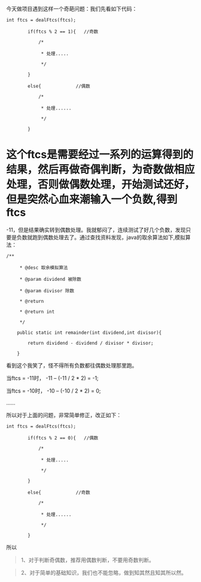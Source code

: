 今天做项目遇到这样一个奇葩问题：我们先看如下代码：

    
    
    int ftcs = dealFtcs(ftcs);
            if(ftcs % 2 == 1){   //奇数
                /*
                 * 处理.....
                 */
            } 
            else{        　　　//偶数
                /*
                 * 处理......
                 */
            }

这个ftcs是需要经过一系列的运算得到的结果，然后再做奇偶判断，为奇数做相应处理，否则做偶数处理，开始测试还好，但是突然心血来潮输入一个负数,得到ftcs
=
-11，但是结果确实转到偶数处理。我就郁闷了，连续测试了好几个负数，发现只要是负数就跑到偶数处理去了。通过查找资料发现，java的取余算法如下,模拟算法：

    
    
    /**
         * @desc 取余模拟算法
         * @param dividend 被除数
         * @param divisor 除数
         * @return
         * @return int
         */
        public static int remainder(int dividend,int divisor){
            return dividend - dividend / divisor * divisor;
        }

看到这个我笑了，怪不得所有负数都往偶数处理那里跑。

当ftcs = -11时， -11 – (-11 / 2 * 2) = -1;

当ftcs = -10时， -10 – (-10 / 2 * 2) = 0;

……

所以对于上面的问题，非常简单修正，改正如下：

    
    
    int ftcs = dealFtcs(ftcs);
            if(ftcs % 2 == 0){   //偶数
                /*
                 * 处理.....
                 */
            } 
            else{        　　　//奇数
                /*
                 * 处理......
                 */
            }

所以

> 1、对于判断奇偶数，推荐用偶数判断，不要用奇数判断。

>

> 2、对于简单的基础知识，我们也不能忽略，做到知其然且知其所以然。

